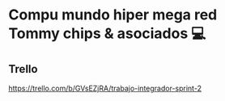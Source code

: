 # Compu mundo hiper mega red Tommy chips & asociados 💻
## Trello
https://trello.com/b/GVsEZjRA/trabajo-integrador-sprint-2